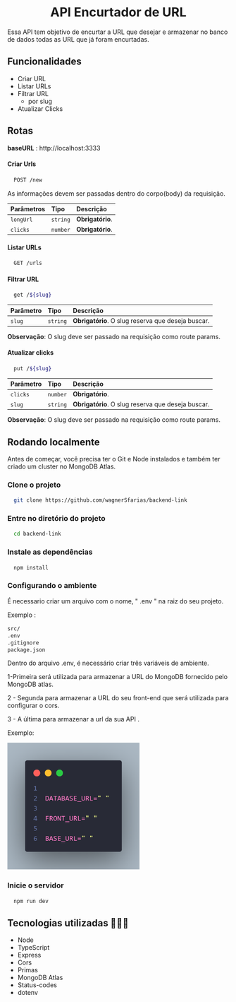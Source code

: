 <h1 align="center">API Encurtador de URL</h1>

Essa API tem objetivo de encurtar a URL que desejar e armazenar no banco de dados todas as URL que já foram encurtadas.

## Funcionalidades

- Criar URL
- Listar URLs
- Filtrar URL 
  - por slug
- Atualizar Clicks

## Rotas 

**baseURL** : http://localhost:3333

#### Criar Urls

```bash
  POST /new
```
 As informações devem ser passadas dentro do corpo(body) da requisição.

| Parâmetros   | Tipo       | Descrição                           |
| :---------- | :--------- | :---------------------------------- |
| `longUrl` | `string` | **Obrigatório**. |
| `clicks` | `number` | **Obrigatório**.|

#### Listar URLs

```bash
  GET /urls
```
#### Filtrar URL

```bash
  get /${slug}
```

| Parâmetro   | Tipo       | Descrição                                   |
| :---------- | :--------- | :------------------------------------------ |
| `slug`      | `string` |  **Obrigatório**. O slug reserva que deseja buscar. |

**Observação**: O slug deve ser passado na requisição como route params.


#### Atualizar clicks
```bash
  put /${slug}
```

| Parâmetro   | Tipo       | Descrição                                   |
| :---------- | :--------- | :------------------------------------------ |
| `clicks` | `number` | **Obrigatório**.|
| `slug`      | `string` |  **Obrigatório**. O slug reserva que deseja buscar. |

**Observação**: O slug deve ser passado na requisição como route params.


## Rodando localmente

Antes de começar, você precisa ter o Git e Node  instalados e também ter criado um cluster no MongoDB Atlas.


### Clone o projeto

```bash
  git clone https://github.com/wagnerSfarias/backend-link
```
### Entre no diretório do projeto

```bash
  cd backend-link
```

### Instale as dependências

```bash
  npm install
```

### Configurando o ambiente


É necessario criar um arquivo com o nome, " .env " na raiz do seu projeto.

Exemplo :

 ```shell
 src/
 .env
 .gitignore
 package.json
 ```


  Dentro do arquivo .env, é necessário criar três variáveis de ambiente.
  <br>

  1-Primeira será utilizada para armazenar a URL do MongoDB fornecido pelo MongoDB atlas.
  <br>

  2 - Segunda para armazenar a URL do seu front-end que será utilizada para configurar o cors.
  <br>

  3 - A última para armazenar a url da sua API . 

 Exemplo:

<img width="300" src="./src/assets/env.png">


### Inicie o servidor

```bash
  npm run dev
```


## Tecnologias utilizadas 👨🏻‍💻

- Node
- TypeScript
- Express
- Cors
- Primas
- MongoDB Atlas
- Status-codes
- dotenv